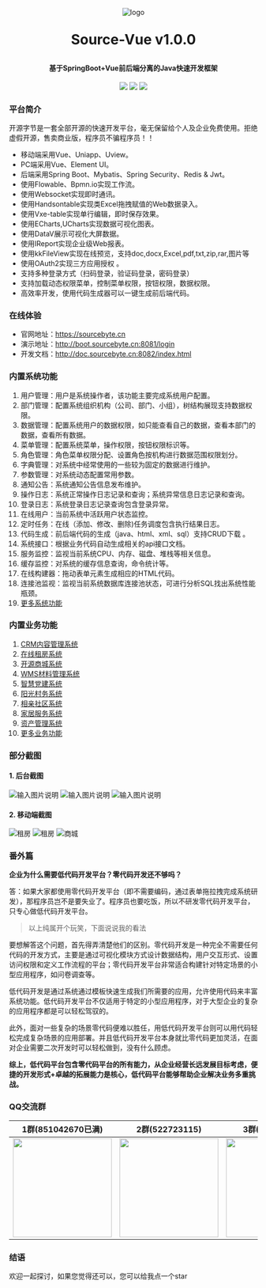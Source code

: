 <p align="center">
	<img alt="logo" src="https://sourcebyte.cn/assets/logo_c_64.5eb3acc5.png">
</p>
<h1 align="center" style="margin: 30px 0 30px; font-weight: bold;">Source-Vue v1.0.0</h1>
<h4 align="center">基于SpringBoot+Vue前后端分离的Java快速开发框架</h4>
<p align="center">
	<a href="https://gitee.com/open-source-byte/source-vue" target="_blank"><img src="https://gitee.com/open-source-byte/source-vue/badge/star.svg?theme=dark"></a>
	<a href="https://sourcebyte.cn" target="_blank"><img src="https://img.shields.io/badge/开源字节-v1.0.0-brightgreen.svg"></a>
	<a href=" http://boot.sourcebyte.cn:8081/login" target="_blank"><img src="https://img.shields.io/github/license/mashape/apistatus.svg"></a>
</p>

### 平台简介
开源字节是一套全部开源的快速开发平台，毫无保留给个人及企业免费使用。拒绝虚假开源，售卖商业版，程序员不骗程序员！！

* 移动端采用Vue、Uniapp、Uview。
* PC端采用Vue、Element UI。
* 后端采用Spring Boot、Mybatis、Spring Security、Redis & Jwt。
* 使用Flowable、Bpmn.io实现工作流。
* 使用Websocket实现即时通讯。
* 使用Handsontable实现类Excel拖拽赋值的Web数据录入。
* 使用Vxe-table实现单行编辑，即时保存效果。
* 使用ECharts,UCharts实现数据可视化图表。
* 使用DataV展示可视化大屏数据。
* 使用IReport实现企业级Web报表。
* 使用kkFileView实现在线预览，支持doc,docx,Excel,pdf,txt,zip,rar,图片等
* 使用OAuth2实现三方应用授权 。
* 支持多种登录方式（扫码登录，验证码登录，密码登录）
* 支持加载动态权限菜单，控制菜单权限，按钮权限，数据权限。
* 高效率开发，使用代码生成器可以一键生成前后端代码。

### 在线体验

* 官网地址：https://sourcebyte.cn
* 演示地址：http://boot.sourcebyte.cn:8081/login
* 开发文档：http://doc.sourcebyte.cn:8082/index.html

### 内置系统功能

1.  用户管理：用户是系统操作者，该功能主要完成系统用户配置。
2.  部门管理：配置系统组织机构（公司、部门、小组），树结构展现支持数据权限。
3.  数据管理：配置系统用户的数据权限，如只能查看自己的数据，查看本部门的数据，查看所有数据。
4.  菜单管理：配置系统菜单，操作权限，按钮权限标识等。
5.  角色管理：角色菜单权限分配、设置角色按机构进行数据范围权限划分。
6.  字典管理：对系统中经常使用的一些较为固定的数据进行维护。
7.  参数管理：对系统动态配置常用参数。
8.  通知公告：系统通知公告信息发布维护。
9.  操作日志：系统正常操作日志记录和查询；系统异常信息日志记录和查询。
10. 登录日志：系统登录日志记录查询包含登录异常。
11. 在线用户：当前系统中活跃用户状态监控。
12. 定时任务：在线（添加、修改、删除)任务调度包含执行结果日志。
13. 代码生成：前后端代码的生成（java、html、xml、sql）支持CRUD下载 。
14. 系统接口：根据业务代码自动生成相关的api接口文档。
15. 服务监控：监视当前系统CPU、内存、磁盘、堆栈等相关信息。
16. 缓存监控：对系统的缓存信息查询，命令统计等。
17. 在线构建器：拖动表单元素生成相应的HTML代码。
18. 连接池监视：监视当前系统数据库连接池状态，可进行分析SQL找出系统性能瓶颈。
19. [更多系统功能](http://47.243.114.191:8081)

### 内置业务功能 

1.  [CRM内容管理系统](https://sourcebyte.cn)
2.  [在线租房系统](http://47.243.114.191:8080/house)
3.  [开源商城系统](https://sourcebyte.cn)
4.  [WMS材料管理系统](https://sourcebyte.cn)
5.  [智慧党建系统](http://8.141.150.22)
6.  [阳光村务系统](https://sourcebyte.cn)
7.  [相亲社区系统](http://47.243.114.191:8080/love)
8.  [家居服务系统](http://47.243.114.191:8080/home)
9.  [资产管理系统](https://sourcebyte.cn)
10.  [更多业务功能](https://sourcebyte.cn)

### 部分截图
#### 1. 后台截图
![输入图片说明](https://gitee.com/open-source-byte/source-mall/raw/master/doc/5.png)
![输入图片说明](https://gitee.com/open-source-byte/house/raw/master/docs/image/manage1.png)
![输入图片说明](https://gitee.com/open-source-byte/source-mall/raw/master/doc/6.png)

#### 2. 移动端截图
![租房](https://sourcebyte.cn/profile/customer/git/house-main1.png)
![租房](https://sourcebyte.cn/profile/customer/git/house-main2.png)
![商城](https://gitee.com/open-source-byte/source-mall/raw/master/doc/0.jpg)

### 番外篇

 **企业为什么需要低代码开发平台？零代码开发还不够吗？** 

答：如果大家都使用零代码开发平台（即不需要编码，通过表单拖拉拽完成系统研发），那程序员岂不是要失业了。程序员也要吃饭，所以不研发零代码开发平台，只专心做低代码开发平台。

> 以上纯属开个玩笑，下面说说我的看法

要想解答这个问题，首先得弄清楚他们的区别。零代码开发是一种完全不需要任何代码的开发方式，主要是通过可视化模块方式设计数据结构，用户交互形式、设置访问权限和定义工作流程的平台；零代码开发平台非常适合构建针对特定场景的小型应用程序，如问卷调查等。

低代码开发是通过系统通过模板快速生成我们所需要的应用，允许使用代码来丰富系统功能。低代码开发平台不仅适用于特定的小型应用程序，对于大型企业的复杂的应用程序都是可以轻松驾驭的。

此外，面对一些复杂的场景零代码便难以胜任，用低代码开发平台则可以用代码轻松完成复杂场景的应用部署。并且低代码开发平台本身就比零代码更加灵活，在面对企业需要二次开发时可以轻松做到，没有什么顾虑。

 **综上，低代码平台包含零代码平台的所有能力，从企业经营长远发展目标考虑，便捷的开发形式+卓越的拓展能力是核心，低代码平台能够帮助企业解决业务多重挑战。** 

### QQ交流群
| 1群(851042670已满) | 2群(522723115) | 3群(862649072) |
| :------: | :------: | :------: |
| <img src="https://gitee.com/open-source-byte/source-vue/raw/master/doc/qq01.png" width="200px">| <img src="https://gitee.com/open-source-byte/source-vue/raw/master/doc/qq02.png" width="200px">| <img src="https://gitee.com/open-source-byte/source-vue/raw/master/doc/qq03.png" width="200px">| 

### 结语

欢迎一起探讨，如果您觉得还可以，您可以给我点一个star